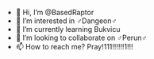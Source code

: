- 👋 Hi, I’m @BasedRaptor
- 👀 I’m interested in ♂Dangeon♂
- 🌱 I’m currently learning Bukvicu
- 💞️ I’m looking to collaborate on ♂Perun♂
- 📫 How to reach me? Pray!111!!!!!!1!!!

<!---
BasedRaptor/BasedRaptor is a ✨ special ✨ repository because its `README.md` (this file) appears on your GitHub profile.
You can click the Preview link to take a look at your changes.
--->
